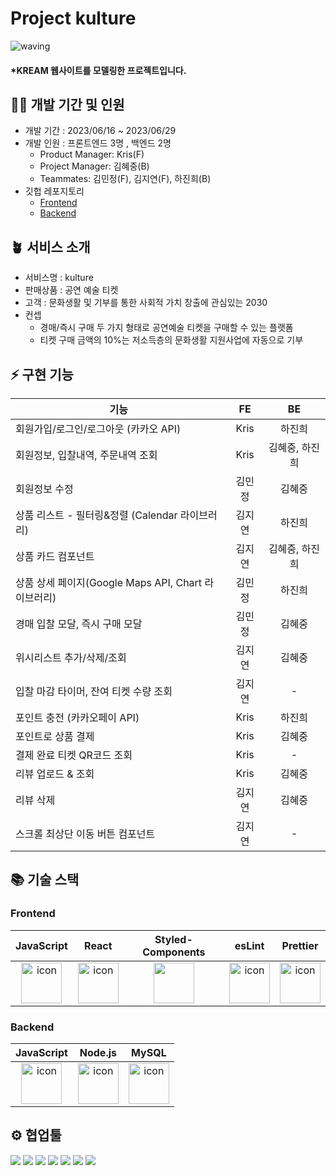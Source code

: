 # Project kulture

![waving](https://capsule-render.vercel.app/api?type=waving&height=200&fontAlignY=40&text=kulture&color=gradient)

#### \*KREAM 웹사이트를 모델링한 프로젝트입니다.

## 🧚‍♂️ 개발 기간 및 인원

- 개발 기간 : 2023/06/16 ~ 2023/06/29
- 개발 인원 : 프론트엔드 3명 , 백엔드 2명
  - Product Manager: Kris(F)
  - Project Manager: 김혜중(B)
  - Teammates: 김민정(F), 김지연(F), 하진희(B)
- 깃헙 레포지토리
  - [Frontend](https://github.com/wecode-bootcamp-korea/46-2nd-Kulture-frontend)
  - [Backend](https://github.com/wecode-bootcamp-korea/46-2nd-Kulture-backend)

## 🪴 서비스 소개
- 서비스명 : kulture
- 판매상품 : 공연 예술 티켓
- 고객 : 문화생활 및 기부를 통한 사회적 가치 창출에 관심있는 2030
- 컨셉
	- 경매/즉시 구매 두 가지 형태로 공연예술 티켓을 구매할 수 있는 플랫폼
	- 티켓 구매 금액의 10%는 저소득층의 문화생활 지원사업에 자동으로 기부

## ⚡️ 구현 기능
|기능|FE|BE|
|---|:---:|:---:|
|회원가입/로그인/로그아웃 (카카오 API)|Kris|하진희| 
|회원정보, 입찰내역, 주문내역 조회|Kris|김혜중, 하진희|
|회원정보 수정|김민정|김혜중|  
|상품 리스트 - 필터링&정렬 (Calendar 라이브러리)|김지연|하진희| 
|상품 카드 컴포넌트|김지연|김혜중, 하진희| 
|상품 상세 페이지(Google Maps API, Chart 라이브러리)|김민정|하진희|
|경매 입찰 모달, 즉시 구매 모달|김민정|김혜중|
|위시리스트 추가/삭제/조회|김지연|김혜중|
|입찰 마감 타이머, 잔여 티켓 수량 조회|김지연|-|
|포인트 충전 (카카오페이 API)|Kris|하진희|
|포인트로 상품 결제|Kris|김혜중|
|결제 완료 티켓 QR코드 조회|Kris|-|
|리뷰 업로드 & 조회|Kris|김혜중|
|리뷰 삭제|김지연|김혜중|
|스크롤 최상단 이동 버튼 컴포넌트|김지연|-|


## 📚 기술 스택

### Frontend
|JavaScript|React|Styled-Components|esLint|Prettier|
|:---:|:---:|:---:|:---:|:---:|
| <img src="https://techstack-generator.vercel.app/js-icon.svg" alt="icon" width="65" height="65" /> | <img src="https://techstack-generator.vercel.app/react-icon.svg" alt="icon" width="65" height="65" /> | <img src="https://www.styled-components.com/atom.png" width="65" height="65" /></div> | <img src="https://techstack-generator.vercel.app/eslint-icon.svg" alt="icon" width="65" height="65" /> | <img src="https://techstack-generator.vercel.app/prettier-icon.svg" alt="icon" width="65" height="65" /> |

### Backend

|JavaScript|Node.js|MySQL|
|:---:|:---:|:---:|
| <img src="https://techstack-generator.vercel.app/js-icon.svg" alt="icon" width="65" height="65" /> | <img src="https://techstack-generator.vercel.app/nginx-icon.svg" alt="icon" width="65" height="65" /> | <img src="https://techstack-generator.vercel.app/mysql-icon.svg" alt="icon" width="65" height="65" /> </div> |

## ⚙️ 협업툴

<div>
<img src="https://img.shields.io/badge/Git-F05032?style=flat&logo=Git&logoColor=white"/>
<img src="https://img.shields.io/badge/GitHub-181717?style=flat&logo=GitHub&logoColor=white"/>
<img src="https://img.shields.io/badge/Slack-4A154B?style=flat&logo=Slack&logoColor=white"/>
<img src="https://img.shields.io/badge/Trello-0052CC?style=flat&logo=Trello&logoColor=white"/>
<img src="https://img.shields.io/badge/Notion-000000?style=flat&logo=Notion&logoColor=white"/>
<img src="https://img.shields.io/badge/Figma-F24E1E?style=flat&logo=Figma&logoColor=white"/>
<img src="https://img.shields.io/badge/VSCode-007ACC?style=flat&logo=Visual Studio Code&logoColor=white"/>
</div>
